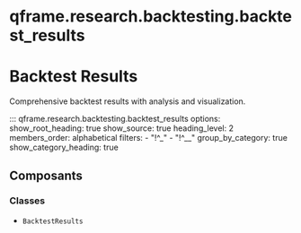 # qframe.research.backtesting.backtest_results


Backtest Results
===============

Comprehensive backtest results with analysis and visualization.


::: qframe.research.backtesting.backtest_results
    options:
      show_root_heading: true
      show_source: true
      heading_level: 2
      members_order: alphabetical
      filters:
        - "!^_"
        - "!^__"
      group_by_category: true
      show_category_heading: true

## Composants

### Classes

- `BacktestResults`

